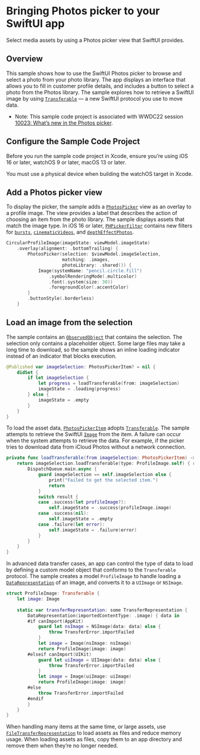 # Bringing Photos picker to your SwiftUI app
Select media assets by using a Photos picker view that SwiftUI provides.

## Overview
This sample shows how to use the SwiftUI Photos picker to browse and select a photo from your photo library. The app displays an interface that allows you to fill in customer profile details, and includes a button to select a photo from the Photos library. The sample explores how to retrieve a SwiftUI image by using [`Transferable`][1] — a new SwiftUI protocol you use to move data.

- Note: This sample code project is associated with WWDC22 session [10023: What’s new in the Photos picker](https://developer.apple.com/wwdc22/10023).


## Configure the Sample Code Project
Before you run the sample code project in Xcode, ensure you’re using iOS 16 or later, watchOS 9 or later, macOS 13 or later. 

You must use a physical device when building the watchOS target in Xcode.

## Add a Photos picker view
To display the picker, the sample adds a [`PhotosPicker`][2] view as an overlay to a profile image. The view provides a label that describes the action of choosing an item from the photo library. The sample displays assets that match the image type. In iOS 16 or later, [`PHPickerFilter`][3] contains new filters for [`bursts`][4], [`cinematicVideos`][5], and [`depthEffectPhotos`][6].

``` swift
CircularProfileImage(imageState: viewModel.imageState)
	.overlay(alignment: .bottomTrailing) {
		PhotosPicker(selection: $viewModel.imageSelection,
					 matching: .images,
					 photoLibrary: .shared()) {
			Image(systemName: "pencil.circle.fill")
				.symbolRenderingMode(.multicolor)
				.font(.system(size: 30))
				.foregroundColor(.accentColor)
		}
		.buttonStyle(.borderless)
	}
```

## Load an image from the selection
The sample contains an [`ObservedObject`][7] that contains the selection. The selection only contains a placeholder object. Some large files may take a long time to download, so the sample shows an inline loading indicator instead of an indicator that blocks execution.

``` swift
@Published var imageSelection: PhotosPickerItem? = nil {
    didSet {
        if let imageSelection {
            let progress = loadTransferable(from: imageSelection)
            imageState = .loading(progress)
        } else {
            imageState = .empty
        }
    }
}
```

To load the asset data, [`PhotosPickerItem`][8] adopts [`Transferable`][9]. The sample attempts to retrieve the SwiftUI [`Image`][10] from the item. A failure can occur when the system attempts to retrieve the data. For example, if the picker tries to download data from iCloud Photos without a network connection.

``` swift
private func loadTransferable(from imageSelection: PhotosPickerItem) -> Progress {
    return imageSelection.loadTransferable(type: ProfileImage.self) { result in
        DispatchQueue.main.async {
            guard imageSelection == self.imageSelection else {
                print("Failed to get the selected item.")
                return
            }
            switch result {
            case .success(let profileImage?):
                self.imageState = .success(profileImage.image)
            case .success(nil):
                self.imageState = .empty
            case .failure(let error):
                self.imageState = .failure(error)
            }
        }
    }
}
```

In advanced data transfer cases, an app can control the type of data to load by defining a custom model object that conforms to the `Transferable` protocol. The sample creates a model `ProfileImage` to handle loading a [`DataRepresentation`][12] of an image, and converts it to a `UIImage` or `NSImage`.

``` swift
struct ProfileImage: Transferable {
    let image: Image
    
    static var transferRepresentation: some TransferRepresentation {
        DataRepresentation(importedContentType: .image) { data in
        #if canImport(AppKit)
            guard let nsImage = NSImage(data: data) else {
                throw TransferError.importFailed
            }
            let image = Image(nsImage: nsImage)
            return ProfileImage(image: image)
        #elseif canImport(UIKit)
            guard let uiImage = UIImage(data: data) else {
                throw TransferError.importFailed
            }
            let image = Image(uiImage: uiImage)
            return ProfileImage(image: image)
        #else
            throw TransferError.importFailed
        #endif
        }
    }
}
```

When handling many items at the same time, or large assets, use [`FileTransferRepresentation`][13] to load assets as files and reduce memory usage. When loading assets as files, copy them to an app directory and remove them when they’re no longer needed.

[1]: https://developer.apple.com/documentation/coretransferable/transferable
[2]: https://developer.apple.com/documentation/photokit/photospicker
[3]: https://developer.apple.com/documentation/photokit/phpickerfilter
[4]: https://developer.apple.com/documentation/photokit/phpickerfilter/3952799-bursts
[5]: https://developer.apple.com/documentation/photokit/phpickerfilter/3952800-cinematicvideos
[6]: https://developer.apple.com/documentation/photokit/phpickerfilter/3952801-deptheffectphotos
[7]: https://developer.apple.com/documentation/swiftui/observedobject
[8]: https://developer.apple.com/documentation/photokit/photospickeritem
[9]: https://developer.apple.com/documentation/coretransferable/transferable
[10]: https://developer.apple.com/documentation/swiftui/image
[11]: https://developer.apple.com/documentation/uikit/uiimage
[12]: https://developer.apple.com/documentation/coretransferable/datarepresentation
[13]: https://developer.apple.com/documentation/coretransferable/filerepresentation
